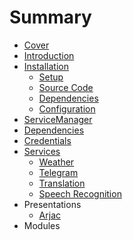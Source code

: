 # Summary

* [Cover](README.md)
* [Introduction](documentation/Introduction.md)
* [Installation](documentation/Installation.md)
   * [Setup](documentation/InstallationSetup.md)
   * [Source Code](documentation/InstallationSourceCode.md)
   * [Dependencies](documentation/InstallationDependencies.md)
   * [Configuration](documentation/InstallationConfiguration.md)
* [ServiceManager](documentation/services/ServiceManager.md)
* [Dependencies](documentation/Dependencies.md)
* [Credentials](documentation/Credentials.md)
* [Services](documentation/Services.md)
   * [Weather](documentation/Weather.md)
   * [Telegram](documentation/services/Telegram.md)
   * [Translation](documentation/Translation.md)
   * [Speech Recognition](documentation/SpeechRecognition.md)
* Presentations
   * [Arjac](documentation/Arjac.md)
* Modules

